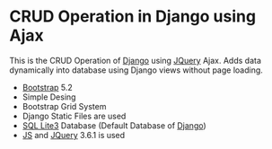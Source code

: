 # CRUD Operation in Django using Ajax

This is the CRUD Operation of [Django](https://www.djangoproject.com/) using [JQuery](https://jquery.com/) Ajax. Adds data dynamically into database using Django views without page loading.


* [Bootstrap](https://getbootstrap.com/docs/5.2/) 5.2
* Simple Desing 
* Bootstrap Grid System
* Django Static Files are used 
* [SQL Lite3](https://www.sqlite.org/index.html) Database (Default Database of [Django](https://www.djangoproject.com/))
* [JS](https://cdnjs.com/) and [JQuery](https://jquery.com/) 3.6.1 is used 